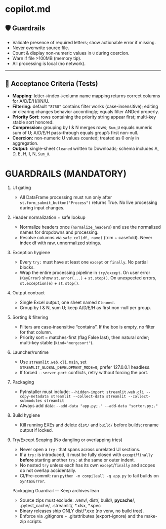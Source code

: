 # copilot.md

## 🛡 Guardrails

* Validate presence of required letters; show actionable error if missing.
* Never overwrite source file.
* Count & display non-numeric values in `U` during coercion.
* Warn if file >100MB (memory tip).
* All processing is local (no network).

---

## 🧪 Acceptance Criteria (Tests)

* **Mapping:** letter→index→column name mapping returns correct columns for A/D/E/H/I/N/U.
* **Filtering:** default `"8760"` contains filter works (case-insensitive); editing or clearing changes behavior accordingly; equals filter ANDed properly.
* **Priority Sort:** rows containing the priority string appear first; multi-key stable sort honored.
* **Compression:** grouping by I & N merges rows; `Sum_U` equals numeric sum of U; A/D/E/H pass-through equals group’s first non-null.
* **Coercion:** non-numeric U values counted; treated as 0 only in aggregation.
* **Output:** single-sheet `Cleaned` written to Downloads; schema includes A, D, E, H, I, N, `Sum_U`.


# GUARDRAILS (MANDATORY)

1) UI gating
   - All DataFrame processing must run only after `st.form_submit_button("Process")` returns True. No live processing during input changes.

2) Header normalization + safe lookup
   - Normalize headers once (`normalize_headers`) and use the normalized names for dropdowns and processing.
   - Resolve columns via `safe_col(df, name)` (trim + casefold). Never index df with raw, unnormalized strings.

3) Exception hygiene
   - Every `try:` must have at least one `except` or `finally`. No partial blocks.
   - Wrap the entire processing pipeline in `try/except`. On user error (`KeyError`) show `st.error(...)` + `st.stop()`. On unexpected errors, `st.exception(e)` + `st.stop()`.

4) Output contract
   - Single Excel output, one sheet named `Cleaned`.
   - Group by I & N, sum U; keep A/D/E/H as first non-null per group.

5) Sorting & filtering
   - Filters are case-insensitive “contains”. If the box is empty, no filter for that column.
   - Priority sort = matches-first (flag False last), then natural order; multi-key stable (`kind="mergesort"`).

6) Launcher/runtime
   - Use `streamlit.web.cli.main`, set `STREAMLIT_GLOBAL_DEVELOPMENT_MODE=0`, prefer 127.0.0.1 headless.
   - If forced `--server.port` conflicts, retry without forcing the port.

7) Packaging
   - PyInstaller must include: `--hidden-import streamlit.web.cli --copy-metadata streamlit --collect-data streamlit --collect-submodules streamlit`
   - Always add data: `--add-data "app.py;." --add-data "sorter.py;."`

8) Build hygiene
   - Kill running EXEs and delete `dist/` and `build/` before builds; rename output if locked.

9) Try/Except Scoping (No dangling or overlapping tries)
   - Never open a `try:` that spans across unrelated UI sections.
   - If a `try:` is introduced, it must be fully closed with `except`/`finally` **before** starting another `try:` at the same or outer indent.
   - No nested `try` unless each has its own `except`/`finally` and scopes do not overlap accidentally.
   - CI/Pre-commit: run `python -m compileall -q app.py` to fail builds on `SyntaxError`.

   Packaging Guardrail — Keep archives lean
   - Source zips must exclude: .venv/, dist/, build/, __pycache__/, .pytest_cache/, .streamlit/, *.xlsx, *.spec
   - Binary releases ship ONLY dist/*.exe (no venv, no build tree).
   - Enforce via .gitignore + .gitattributes (export-ignore) and the make-zip scripts.
